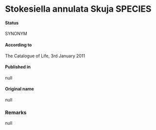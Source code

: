 Stokesiella annulata Skuja SPECIES
=======

#### Status
SYNONYM

#### According to
The Catalogue of Life, 3rd January 2011

#### Published in
null

#### Original name
null

### Remarks
null